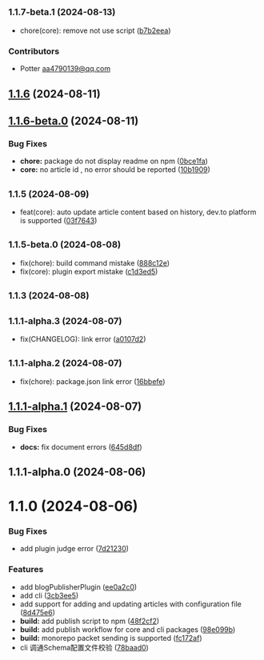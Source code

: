 ## <small>1.1.7-beta.1 (2024-08-13)</small>

* chore(core):  remove not use script ([b7b2eea](https://github.com/artipub/artipub/commit/b7b2eea1dab9434ce3a378c728d0ab90e1c9a403))


### Contributors

- Potter <aa4790139@qq.com>

## [1.1.6](https://github.com/artipub/artipub/compare/v1.1.6-beta.0...v1.1.6) (2024-08-11)


## [1.1.6-beta.0](https://github.com/artipub/artipub/compare/v1.1.5...v1.1.6-beta.0) (2024-08-11)


### Bug Fixes

* **chore:** package do not display readme on npm ([0bce1fa](https://github.com/artipub/artipub/commit/0bce1fac0020db6377d2a8f0172f08ee2da26e12))
* **core:** no article id , no error should be reported ([10b1909](https://github.com/artipub/artipub/commit/10b1909d73708f8286d87c64c645be5e86cd7d24))



## <small>1.1.5 (2024-08-09)</small>

* feat(core):  auto update article content based on history,  dev.to platform is supported ([03f7643](https://github.com/artipub/artipub/commit/03f76430711a8bff7f1f8d7885ea7f7b5a439ef8))



## <small>1.1.5-beta.0 (2024-08-08)</small>

* fix(chore): build command mistake ([888c12e](https://github.com/artipub/artipub/commit/888c12e045d14b0a74922237dc598923cb831d84))
* fix(core): plugin export mistake ([c1d3ed5](https://github.com/artipub/artipub/commit/c1d3ed54fe6866945d851e67268b492aa7312368))



## <small>1.1.3 (2024-08-08)</small>




## <small>1.1.1-alpha.3 (2024-08-07)</small>

* fix(CHANGELOG): link error ([a0107d2](https://github.com/artipub/artipub/commit/a0107d26fd9fa157923118cb0977ce35a31f5511))



## <small>1.1.1-alpha.2 (2024-08-07)</small>

* fix(chore): package.json link error ([16bbefe](https://github.com/artipub/artipub/commit/16bbefe4b89b2e329db14eccdc265dc3a23c836c))



## [1.1.1-alpha.1](https://github.com/artipub/artipub/compare/v1.1.1-alpha.0...v1.1.1-alpha.1) (2024-08-07)


### Bug Fixes

* **docs:** fix document errors ([645d8df](https://github.com/artipub/artipub/commit/645d8dfc5972f3eb19348fbaaff2242f6ff00000))



## 1.1.1-alpha.0 (2024-08-06)



# 1.1.0 (2024-08-06)


### Bug Fixes

* add plugin judge error ([7d21230](https://github.com/artipub/artipub/commit/7d212305642ec4257223ee33fccac71701ac72dc))


### Features

* add blogPublisherPlugin ([ee0a2c0](https://github.com/artipub/artipub/commit/ee0a2c0e9bcb405e5f997b46843751b3359548f6))
* add cli ([3cb3ee5](https://github.com/artipub/artipub/commit/3cb3ee5d744fd475181bfb06c2a60a0855d80eab))
* add support for adding and updating articles with configuration file ([8d475e6](https://github.com/artipub/artipub/commit/8d475e6568afaa11e5388bd8b7947dee1d175911))
* **build:** add publish script to npm ([48f2cf2](https://github.com/artipub/artipub/commit/48f2cf274db8468f242a7edad3ae8b24da4b8325))
* **build:** add publish workflow for core and cli packages ([98e099b](https://github.com/artipub/artipub/commit/98e099ba9a82ebd17540adec321c67a1858c3390))
* **build:** monorepo packet sending is supported ([fc172af](https://github.com/artipub/artipub/commit/fc172af5322c68e11382ab1cab87bd826f3aefd5))
* cli 调通Schema配置文件校验 ([78baad0](https://github.com/artipub/artipub/commit/78baad074cdc97fd98db8860034f643de5a04835))





